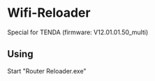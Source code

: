 # Wifi-Reloader
Special for TENDA (firmware: V12.01.01.50_multi)

## Using
Start "Router Reloader.exe"
